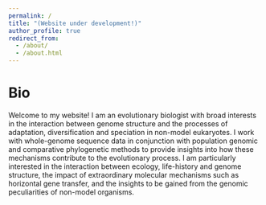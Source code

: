 ```yaml
---
permalink: /
title: "(Website under development!)"
author_profile: true
redirect_from:
  - /about/
  - /about.html
---
```


Bio
=====

Welcome to my website! I am an evolutionary biologist with broad interests in the interaction between genome structure and the processes of adaptation, diversification and speciation in non-model eukaryotes. I work with whole-genome sequence data in conjunction with population genomic and comparative phylogenetic methods to provide insights into how these mechanisms contribute to the evolutionary process. I am particularly interested in the interaction between ecology, life-history and genome structure, the impact of extraordinary molecular mechanisms such as horizontal gene transfer, and the insights to be gained from the genomic peculiarities of non-model organisms.
